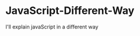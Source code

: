                        
# JavaScript-Different-Way
I'll explain javaScript in a different way       
  










